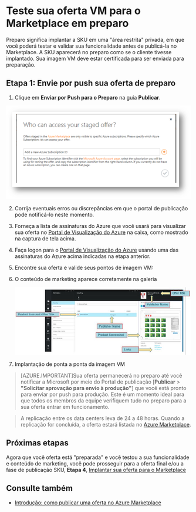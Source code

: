 <properties
   pageTitle="Teste sua oferta VM para o Marketplace | Microsoft Azure"
   description="Entenda como testar sua imagem VM para o Azure Marketplace."
   services="marketplace-publishing"
   documentationCenter=""
   authors="HannibalSII"
   manager=""
   editor=""/>

<tags
   ms.service="marketplace"
   ms.devlang="na"
   ms.topic="article"
   ms.tgt_pltfrm="na"
   ms.workload="na"
   ms.date="10/09/2015"
   ms.author="hascipio" />

# Teste sua oferta VM para o Marketplace em preparo

Preparo significa implantar a SKU em uma "área restrita" privada, em que você poderá testar e validar sua funcionalidade antes de publicá-la no Marketplace. A SKU aparecerá no preparo como se o cliente tivesse implantado. Sua imagem VM deve estar certificada para ser enviada para preparação.

## Etapa 1: Envie por push sua oferta de preparo

1. Clique em **Enviar por Push para o Preparo** na guia **Publicar**.

  ![desenho](media/marketplace-publishing-vm-image-test-in-staging/vm-image-push-to-staging.png)

2. Corrija eventuais erros ou discrepâncias em que o portal de publicação pode notificá-lo neste momento.
3.	Forneça a lista de assinaturas do Azure que você usará para visualizar sua oferta no [Portal de Visualização do Azure](https://portal.azure.com) na caixa, como mostrado na captura de tela acima.
4. Faça logon para o [Portal de Visualização do Azure](http://portal.azure.com) usando uma das assinaturas do Azure acima indicadas na etapa anterior.
5. Encontre sua oferta e valide seus pontos de imagem VM:
  1. O conteúdo de marketing aparece corretamente na galeria

      ![img-map-portal](media/marketplace-publishing-push-to-staging/pubportal-mapping-azure-portal.jpg)

  2. Implantação de ponta a ponta da imagem VM

> [AZURE.IMPORTANT]Sua oferta permanecerá no preparo até você notificar a Microsoft por meio do Portal de publicação [**Publicar** > **"Solicitar aprovação para envio à produção"**] que você está pronto para enviar por push para produção. Este é um momento ideal para que todos os membros da equipe verifiquem tudo no preparo para a sua oferta entrar em funcionamento.

> A replicação entre os data centers leva de 24 a 48 horas. Quando a replicação for concluída, a oferta estará listada no [Azure Marketplace](http://azure.microsoft.com/marketplace).

## Próximas etapas
Agora que você oferta está "preparada" e você testou a sua funcionalidade e conteúdo de marketing, você pode prosseguir para a oferta final e/ou a fase de publicação SKU, **Etapa 4**, [Implantar sua oferta para o Marketplace](marketplace-publishing-push-to-production.md)

## Consulte também
- [Introdução: como publicar uma oferta no Azure Marketplace](marketplace-publishing-getting-started.md)

<!---HONumber=Nov15_HO3-->